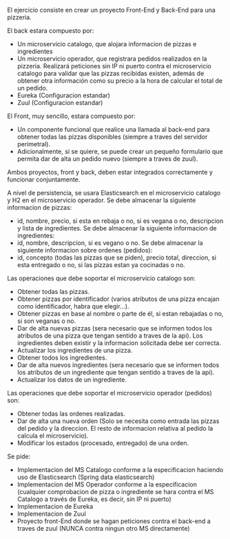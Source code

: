 El ejercicio consiste en crear un proyecto Front-End y Back-End para una pizzeria.

El back estara compuesto por:
- Un microservicio catalogo, que alojara informacion de pizzas e ingredientes
- Un microservicio operador, que registrara pedidos realizados en la pizzeria. Realizará peticiones sin IP ni puerto contra el microservicio catalogo para validar que las pizzas recibidas existen, además de obtener otra información como su precio a la hora de calcular el total de un pedido.
- Eureka (Configuracion estandar)
- Zuul (Configuracion estandar)

El Front, muy sencillo, estara compuesto por:
- Un componente funcional que realice una llamada al back-end para obtener todas las pizzas disponibles (siempre a traves del servidor perimetral).
- Adicionalmente, si se quiere, se puede crear un pequeño formulario que permita dar de alta un pedido nuevo (siempre a traves de zuul).

Ambos proyectos, front y back, deben estar integrados correctamente y funcionar conjuntamente.

A nivel de persistencia, se usara Elasticsearch en el microservicio catalogo y H2 en el microservicio operador.
Se debe almacenar la siguiente informacion de pizzas:
- id, nombre, precio, si esta en rebaja o no, si es vegana o no, descripcion y lista de ingredientes.
Se debe almacenar la siguiente informacion de ingredientes:
- id, nombre, descripcion, si es vegano o no.
Se debe almacenar la siguiente informacion sobre ordenes (pedidos):
- id, concepto (todas las pizzas que se piden), precio total, direccion, si esta entregado o no, si las pizzas estan ya cocinadas o no.

Las operaciones que debe soportar el microservicio catalogo son:
- Obtener todas las pizzas.
- Obtener pizzas por identificador (varios atributos de una pizza encajan como identificador, habra que elegir...).
- Obtener pizzas en base al nombre o parte de él, si estan rebajadas o no, si son veganas o no.
- Dar de alta nuevas pizzas (sera necesario que se informen todos los atributos de una pizza que tengan sentido a traves de la api). Los ingredientes deben existir y la informacion solicitada debe ser correcta.
- Actualizar los ingredientes de una pizza.
- Obtener todos los ingredientes.
- Dar de alta nuevos ingredientes (sera necesario que se informen todos los atributos de un ingrediente que tengan sentido a traves de la api).
- Actualizar los datos de un ingrediente.

Las operaciones que debe soportar el microservicio operador (pedidos) son:
- Obtener todas las ordenes realizadas.
- Dar de alta una nueva orden (Solo se necesita como entrada las pizzas del pedido y la direccion. El resto de informacion relativa al pedido la calcula el microservicio).
- Modificar los estados (procesado, entregado) de una orden.

Se pide:
- Implementacion del MS Catalogo conforme a la especificacion haciendo uso de Elasticsearch (Spring data elasticsearch)
- Implementacion del MS Operador conforme a la especificacion (cualquier comprobacion de pizza o ingrediente se hara contra el MS Catalogo a través de Eureka, es decir, sin IP ni puerto)
- Implementacion de Eureka
- Implementacion de Zuul
- Proyecto front-End donde se hagan peticiones contra el back-end a traves de zuul (NUNCA contra ningun otro MS directamente)